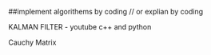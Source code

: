 ##implement algorithems by coding // or explian by coding

KALMAN FILTER - youtube c++ and python

Cauchy Matrix